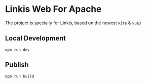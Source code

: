 # Linkis Web For Apache

The project is specially for Linkis, based on the newest `vite` & `vue3`

## Local Development

```
npm run dev
```

## Publish

```
npm run build
```